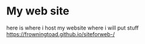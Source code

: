 # My web site 
here is where i host my website where i will put stuff
https://frowningtoad.github.io/siteforweb-/
